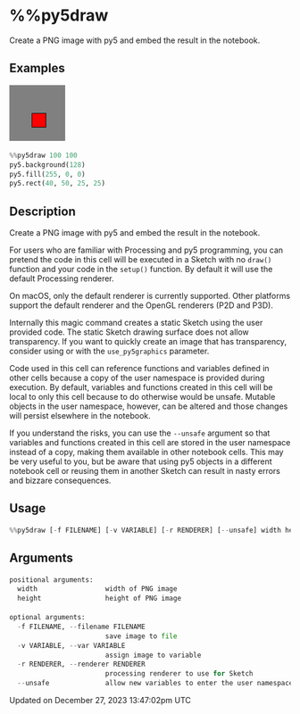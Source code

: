 # %%py5draw

Create a PNG image with py5 and embed the result in the notebook.

## Examples

<div class="example-table">

<div class="example-row"><div class="example-cell-image">

![example picture for %%py5draw](/images/reference/Py5Magics_py5draw_0.png)

</div><div class="example-cell-code">

```python
%%py5draw 100 100
py5.background(128)
py5.fill(255, 0, 0)
py5.rect(40, 50, 25, 25)
```

</div></div>

</div>

## Description

Create a PNG image with py5 and embed the result in the notebook.

For users who are familiar with Processing and py5 programming, you can pretend the code in this cell will be executed in a Sketch with no `draw()` function and your code in the `setup()` function. By default it will use the default Processing renderer.

On macOS, only the default renderer is currently supported. Other platforms support the default renderer and the OpenGL renderers (P2D and P3D).

Internally this magic command creates a static Sketch using the user provided code. The static Sketch drawing surface does not allow transparency. If you want to quickly create an image that has transparency, consider using [](py5functions_render) or [](py5functions_render_frame) with the `use_py5graphics` parameter.

Code used in this cell can reference functions and variables defined in other cells because a copy of the user namespace is provided during execution. By default, variables and functions created in this cell will be local to only this cell because to do otherwise would be unsafe. Mutable objects in the user namespace, however, can be altered and those changes will persist elsewhere in the notebook.

If you understand the risks, you can use the `--unsafe` argument so that variables and functions created in this cell are stored in the user namespace instead of a copy, making them available in other notebook cells. This may be very useful to you, but be aware that using py5 objects in a different notebook cell or reusing them in another Sketch can result in nasty errors and bizzare consequences.

## Usage

```python
%%py5draw [-f FILENAME] [-v VARIABLE] [-r RENDERER] [--unsafe] width height
```

## Arguments

```python
positional arguments:
  width                 width of PNG image
  height                height of PNG image

optional arguments:
  -f FILENAME, --filename FILENAME
                        save image to file
  -v VARIABLE, --var VARIABLE
                        assign image to variable
  -r RENDERER, --renderer RENDERER
                        processing renderer to use for Sketch
  --unsafe              allow new variables to enter the user namespace
```

Updated on December 27, 2023 13:47:02pm UTC
